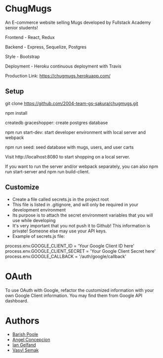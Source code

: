 # ChugMugs

An E-commerce website selling Mugs developed by Fullstack Academy senior students!

Frontend - React, Redux

Backend - Express, Sequelize, Postgres

Style - Bootstrap

Deployment - Heroku continuous deployment with Travis

Production Link: https://chugmugs.herokuapp.com/

## Setup

git clone https://github.com/2004-team-gs-sakura/chugmugs.git

npm install

createdb graceshopper: create postgres database

npm run start-dev: start developer environment with local server and webpack

npm run seed: seed database with mugs, users, and user carts 

Visit http://localhost:8080 to start shopping on a local server.

If you want to run the server and/or webpack separately, you can also npm run start-server and npm run build-client.

## Customize

* Create a file called secrets.js in the project root
* This file is listed in .gitignore, and will only be required in your development environment
* Its purpose is to attach the secret environment variables that you will use while developing
* It's very important that you not push it to Github! This information is private! Someone else may use your API keys.
* Example of secrets.js file:

process.env.GOOGLE_CLIENT_ID = 'Your Google Client ID here'
process.env.GOOGLE_CLIENT_SECRET = 'Your Google Client Secret here'
process.env.GOOGLE_CALLBACK = '/auth/google/callback'

# OAuth

To use OAuth with Google, refactor the customized information with your own Google Client information. You may find them from Google API dashboard.

# Authors

* [Barish Poole](https://github.com/bpoole1989)
* [Angel Concepcion](https://github.com/Angel-gc)
* [Ian Gelfand](https://github.com/IanGelfand)
* [Vasyl Semak](https://github.com/vasylsemak)

